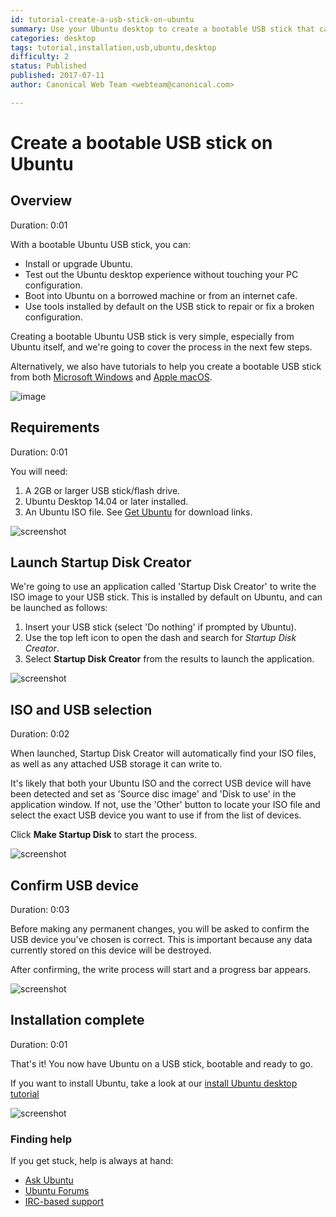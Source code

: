 ```yaml
---
id: tutorial-create-a-usb-stick-on-ubuntu
summary: Use your Ubuntu desktop to create a bootable USB stick that can be used to run and install Ubuntu on any USB-equipped PC.
categories: desktop
tags: tutorial,installation,usb,ubuntu,desktop
difficulty: 2
status: Published
published: 2017-07-11
author: Canonical Web Team <webteam@canonical.com>

---
```


# Create a bootable USB stick on Ubuntu

## Overview
Duration: 0:01

With a bootable Ubuntu USB stick, you can:

- Install or upgrade Ubuntu.
- Test out the Ubuntu desktop experience without touching your PC configuration.
- Boot into Ubuntu on a borrowed machine or from an internet cafe.
- Use tools installed by default on the USB stick to repair or fix a broken configuration.

Creating a bootable Ubuntu USB stick is very simple, especially from Ubuntu itself, and we're going to cover the process in the next few steps.

Alternatively, we also have tutorials to help you create a bootable USB stick from both [Microsoft Windows](https://tutorials.ubuntu.com/tutorial/tutorial-create-a-usb-stick-on-windows) and [Apple macOS](https://tutorials.ubuntu.com/tutorial/tutorial-create-a-usb-stick-on-macos).

![image](https://assets.ubuntu.com/v1/0e7183ed-laptop-ubuntu.png)

## Requirements
Duration: 0:01

You will need:

1. A 2GB or larger USB stick/flash drive. 
1. Ubuntu Desktop 14.04 or later installed.
1. An Ubuntu ISO file. See [Get Ubuntu](https://www.ubuntu.com/download) for download links.

![screenshot](https://assets.ubuntu.com/v1/bfb2d510-ubuntu-iso-download.png)

## Launch Startup Disk Creator

We're going to use an application called 'Startup Disk Creator' to write the ISO image to your USB stick. This is installed by default on Ubuntu, and can be launched as follows:

1. Insert your USB stick (select 'Do nothing' if prompted by Ubuntu).
1. Use the top left icon to open the dash and search for *Startup Disk Creator*.
1. Select **Startup Disk Creator** from the results to launch the application.

![screenshot](https://assets.ubuntu.com/v1/e069dea2-ubuntu-startup-launch.png)

## ISO and USB selection
Duration: 0:02

When launched, Startup Disk Creator will automatically find your ISO files, as well as any attached USB storage it can write to.

It's likely that both your Ubuntu ISO and the correct USB device will have been detected and set as 'Source disc image' and 'Disk to use' in the application window. If not, use the 'Other' button to locate your ISO file and select the exact USB device you want to use if from the list of devices.

Click **Make Startup Disk** to start the process.

![screenshot](https://assets.ubuntu.com/v1/a03353ac-ubuntu-startup-options.png)

## Confirm USB device
Duration: 0:03

Before making any permanent changes, you will be asked to confirm the USB device you've chosen is correct. This is important because any data currently stored on this device will be destroyed.

After confirming, the write process will start and a progress bar appears. 

![screenshot](https://assets.ubuntu.com/v1/dac30d7d-usb-1604-writing.png?w=550)

## Installation complete
Duration: 0:01

That's it! You now have Ubuntu on a USB stick, bootable and ready to go.

If you want to install Ubuntu, take a look at our [install Ubuntu desktop tutorial](/tutorial/tutorial-install-ubuntu-desktop)

![screenshot](https://assets.ubuntu.com/v1/e4bfc861-ubuntu-usb-installation-complete.png)

### Finding help

If you get stuck, help is always at hand:

* [Ask Ubuntu](https://askubuntu.com/)
* [Ubuntu Forums](https://ubuntuforums.org/)
* [IRC-based support](https://wiki.ubuntu.com/IRC/ChannelList)
